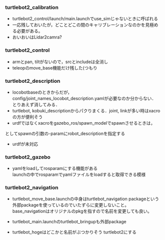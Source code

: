 ### turtlebot2_calibration
- turtlebot2_control/launch/main.launchでuse_simじゃないときに呼ばれる
- 一応残しておいたが，どことどこの間のキャリブレーションなのかを見極める必要がある。
- おいおいはLidar2camra?

### turtlebot2_control
- armとpan, tiltがないので，srcとincludeは全消し
- teleopのmove_base機能だけ残した(つもり

### turtlebot2_description
- locobotbaseのときからだが，config/joint_names_locobot_description.yamlが必要なのか分からない．  
とりあえず消してみる．
- turtlebot, kobuki_descriptionからパクりまくる．joint, linkが多い時はxacroの方が便利そう
- urdfではなくxacroをgazebo_ros/spawn_modelでspawnさせるときは，  
  <param name="robot_description" command="$(find xacro)/xacro '$(find turtlebot2_description)/robots/kobuki_hexagons_kinect.urdf.xacro'"/>  
としてspawnの引数の-paramにrobot_descriptionを指定する
- urdfが未対応

### turtlebot2_gazebo
- yamlをloadしてrosparamにする機能がある  
launchの中でrosparamでyamlファイルをloadすると取得できる模様

### turtlebot2_navigation
- turtlebot_move_base.launchの中身はturtlebot_navigation packageという外部packageを使っているのでいたずらに変更しないこと。
base_navigationはオリジナルのpkgを指すので名前を変更しても良い。
- turtlebot_main.launchのturtlebot_bringupも外部package


- turtlebot_hogeはどこかと名前がぶつかりそう
turtlebot2にする
